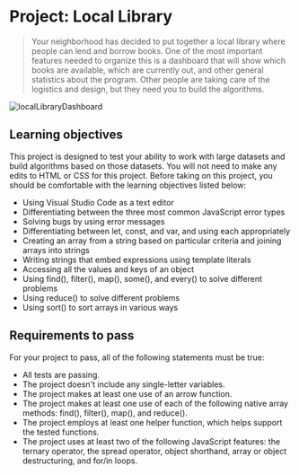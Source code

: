 # Project: Local Library

>Your neighborhood has decided to put together a local library where people can lend and borrow books. One of the most important features needed to organize this is a dashboard that will show which books are available, which are currently out, and other general statistics about the program. Other people are taking care of the logistics and design, but they need you to build the algorithms.

![localLibraryDashboard](https://images.ctfassets.net/c7lxnbtvvcxm/48YhCAEZ2kRJVTlaijdppz/631ddc2b4695a984202d269740a2ec9f/LocalLibrary.png)

## Learning objectives

This project is designed to test your ability to work with large datasets and build algorithms based on those datasets. You will not need to make any edits to HTML or CSS for this project. Before taking on this project, you should be comfortable with the learning objectives listed below:

- Using Visual Studio Code as a text editor
- Differentiating between the three most common JavaScript error types
- Solving bugs by using error messages
- Differentiating between let, const, and var, and using each appropriately
- Creating an array from a string based on particular criteria and joining arrays into strings
- Writing strings that embed expressions using template literals
- Accessing all the values and keys of an object
- Using find(), filter(), map(), some(), and every() to solve different problems
- Using reduce() to solve different problems
- Using sort() to sort arrays in various ways

## Requirements to pass

For your project to pass, all of the following statements must be true:
- All tests are passing.
- The project doesn't include any single-letter variables.
- The project makes at least one use of an arrow function.
- The project makes at least one use of each of the following native array methods: find(), filter(), map(), and reduce().
- The project employs at least one helper function, which helps support the tested functions.
- The project uses at least two of the following JavaScript features: the ternary operator, the spread operator, object shorthand, array or object destructuring, and for/in loops.
